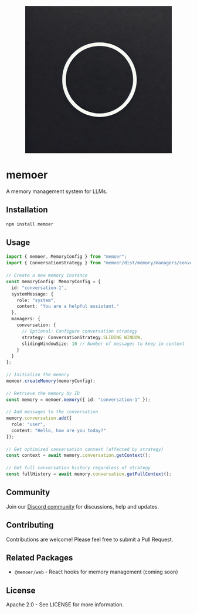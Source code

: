 <div align="center">
<img src="https://raw.githubusercontent.com/GeLi2001/memoer/main/assets/memoer.webp" alt="Memoer" width="400"/>
</div>

# memoer

A memory management system for LLMs.

## Installation

```bash
npm install memoer
```

## Usage

```typescript
import { memoer, MemoryConfig } from "memoer";
import { ConversationStrategy } from "memoer/dist/memory/managers/conversation/types";

// Create a new memory instance
const memoryConfig: MemoryConfig = {
  id: "conversation-1",
  systemMessage: {
    role: "system",
    content: "You are a helpful assistant."
  },
  managers: {
    conversation: {
      // Optional: Configure conversation strategy
      strategy: ConversationStrategy.SLIDING_WINDOW,
      slidingWindowSize: 10 // Number of messages to keep in context
    }
  }
};

// Initialize the memory
memoer.createMemory(memoryConfig);

// Retrieve the memory by ID
const memory = memoer.memory({ id: "conversation-1" });

// Add messages to the conversation
memory.conversation.add({
  role: "user",
  content: "Hello, how are you today?"
});

// Get optimized conversation context (affected by strategy)
const context = await memory.conversation.getContext();

// Get full conversation history regardless of strategy
const fullHistory = await memory.conversation.getFullContext();
```

## Community

Join our [Discord community](https://discord.gg/pNkEk4b4TW) for discussions, help and updates.

## Contributing

Contributions are welcome! Please feel free to submit a Pull Request.

## Related Packages

- `@memoer/web` - React hooks for memory management (coming soon)

## License

Apache 2.0 - See LICENSE for more information.
